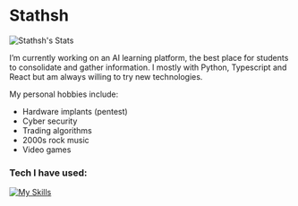 # Stathsh
![Stathsh's Stats](https://github-readme-stats.vercel.app/api?username=Stathsh&theme=prussian&show_icons=true&hide_border=false&count_private=true)

I’m currently working on an AI learning platform, the best place for students to consolidate and gather information. I mostly with Python, Typescript and React but am always willing to try new technologies. 

My personal hobbies include:

- Hardware implants (pentest)
- Cyber security
- Trading algorithms
- 2000s rock music
- Video games

### Tech I have used:
[![My Skills](https://skillicons.dev/icons?i=java,cpp,python,fastapi,flask)](https://skillicons.dev)


<!--
- 🌱 I’m currently learning ...
- 👯 I’m looking to collaborate on ...
- 🤔 I’m looking for help with ...

📫 How to reach me: ...
- 😄 Pronouns: ...
- ⚡ Fun fact: ...
-->
